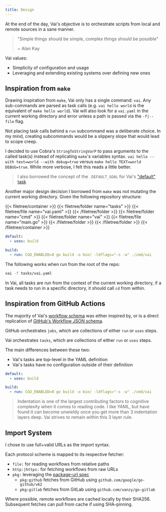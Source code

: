 ```yaml
---
title: Design
---
```


At the end of the day, Vai's objective is to orchestrate scripts from local and remote sources in a sane manner.

> "Simple things should be simple, complex things should be possible"
>
> ~ Alan Kay

Vai values:

- Simplicity of configuration and usage
- Leveraging and extending existing systems over defining new ones

## Inspiration from `make`

Drawing inspiration from `make`, Vai only has a single command: `vai`. Any sub-commands are parsed as task calls (e.g. `vai hello world` is the equivalent of `make hello world`). Vai will also look for a `vai.yaml` in the current working directory and error unless a path is passed via the `-f|--file` flag.

Not placing task calls behind a `run` subcommand was a deliberate choice. In my mind, creating subcommands would be a slippery slope that would lead to scope creep.

I decided to use Cobra's `StringToStringVarP` to pass arguments to the called task(s) instead of replicating `make`'s variables syntax. `vai hello --with text=world --with debug=true` versus `make hello TEXT=world DEBUG=true`. While more verbose, I felt this reads a little better.

> I also borrowed the concept of the `.DEFAULT_GOAL` for Vai's ["default" task](../cli#default-task)

Another major design decision I borrowed from `make` was not mutating the current working directory. Given the following repository structure:

{{< filetree/container >}}
  {{< filetree/folder name="tasks" >}}
    {{< filetree/file name="vai.yaml" >}}
  {{< /filetree/folder >}}
  {{< filetree/folder name="cmd" >}}
    {{< filetree/folder name="vai" >}}
      {{< filetree/file name="main.go" >}}
    {{< /filetree/folder >}}
  {{< /filetree/folder >}}
{{< /filetree/container >}}

```yaml {filename="tasks/vai.yaml"}
default:
  - uses: build

build:
  - run: CGO_ENABLED=0 go build -o bin/ -ldflags="-s -w" ./cmd/vai
```

The following works when run from the root of the repo:

```bash
vai -f tasks/vai.yaml
```

In Vai, all tasks are run from the context of the current working directory, if a task needs to run in a specific directory, it should call `cd` from within.

## Inspiration from GitHub Actions

The majority of Vai's [workflow schema](../schema-validation#raw-schema) was either inspired by, or is a direct replication of [GitHub's Workflow JSON schema](https://github.com/SchemaStore/schemastore/blob/master/src/schemas/json/github-workflow.json).

GitHub orchestrates `jobs`, which are collections of either `run` or `uses` steps.

Vai orchestrates `tasks`, which are collections of either `run` or `uses` steps.

The main differences between these two:

- Vai's tasks are top-level in the YAML definition
- Vai's tasks have no configuration outside of their definition

```yaml {filename="vai.yaml"}
default:
  - uses: build

build:
  - run: CGO_ENABLED=0 go build -o bin/ -ldflags="-s -w" ./cmd/vai
```

> Indentation is one of the largest contributing factors to cognitive complexity when it comes to reading code. I like YAML, but have found it can become unwieldy once you get more than 3 indentation layers deep. Vai strives to remain within this 3 layer rule.

## Import System

I chose to use full+valid URLs as the import syntax.

Each protocol scheme is mapped to its respective fetcher:

- `file:` for reading workflows from relative paths
- `http:|https:` for fetching workflows from raw URLs
- `pkg:` leveraging the [package-url spec](https://github.com/package-url/purl-spec)
  - `pkg:github` fetches from GitHub using `github.com/google/go-github/v62`
  - `pkg:gitlab` fetches from GitLab using `github.com/xanzy/go-gitlab`

Where possible, remote workflows are cached locally by their SHA256. Subsequent fetches can pull from cache if using SHA-pinning.

<!--
## Testing

- testscript
- testify
- fuzzing
- coverage as a goal
-->
